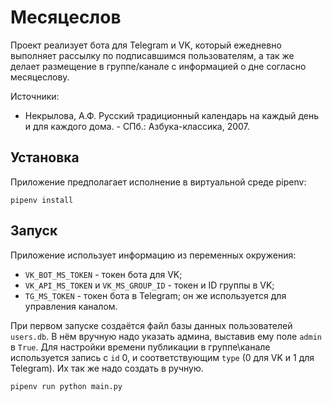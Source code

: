 # Месяцеслов

Проект реализует бота для Telegram и VK, который ежедневно выполняет рассылку по подписавшимся пользователям, а так же делает размещение в группе/канале с информацией о дне согласно месяцеслову.

Источники:
- Некрылова, А.Ф. Русский традиционный календарь на каждый день и для каждого дома. - СПб.: Азбука-классика, 2007.

## Установка

Приложение предполагает исполнение в виртуальной среде pipenv:

```console
pipenv install
```

## Запуск

Приложение использует информацию из переменных окружения:
- `VK_BOT_MS_TOKEN` - токен бота для VK;
- `VK_API_MS_TOKEN` и `VK_MS_GROUP_ID` - токен и ID группы в VK;
- `TG_MS_TOKEN` - токен бота в Telegram; он же используется для управления каналом.

При первом запуске создаётся файл базы данных пользователей `users.db`. В нём вручную надо указать админа, выставив ему поле `admin` в `True`. Для настройки времени публикации в группе\канале используется запись с `id` 0, и соответствующим `type` (0 для VK и 1 для Telegram). Их так же надо создать в ручную.

```console
pipenv run python main.py
```